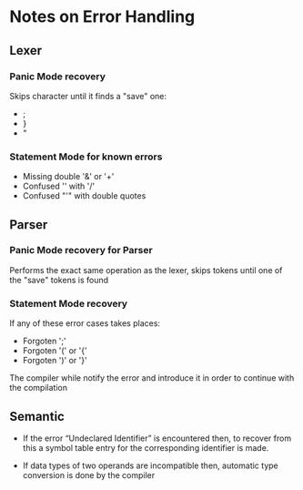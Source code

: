 # Notes on Error Handling

## Lexer

### Panic Mode recovery

Skips character until it finds a "save" one:

- ;
- }
- "

### Statement Mode for known errors

- Missing double '&' or '+'
- Confused '\' with '/'
- Confused "'" with double quotes

## Parser

### Panic Mode recovery for Parser

Performs the exact same operation as the lexer, skips tokens until
one of the "save" tokens is found

### Statement Mode recovery

If any of these error cases takes places:

- Forgoten ';'
- Forgoten '(' or '{'
- Forgoten ')' or '}'

The compiler while notify the error and introduce it in order to continue with the compilation

## Semantic

- If the error “Undeclared Identifier” is encountered then, to recover from this a symbol table entry for the corresponding identifier is made.

- If data types of two operands are incompatible then, automatic type conversion is done by the compiler
